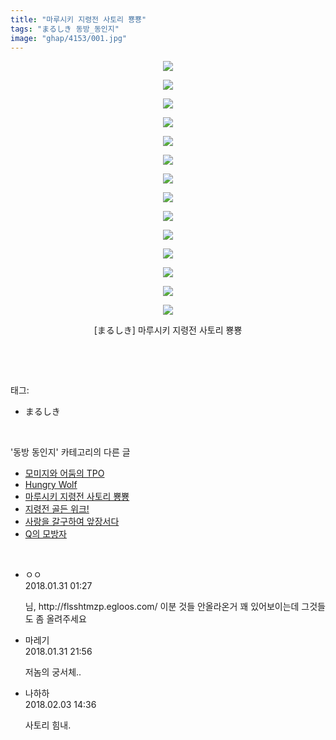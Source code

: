 ```yaml
---
title: "마루시키 지령전 사토리 뿅뿅"
tags: "まるしき 동방_동인지"
image: "ghap/4153/001.jpg"
---
```

<div class="article">
<p style="text-align: center; clear: none; float: none;"><img src="{{ site.nasurl }}/ghap/4153/001.jpg"/></p>
<p style="text-align: center; clear: none; float: none;"><img src="{{ site.nasurl }}/ghap/4153/002.jpg"/></p>
<p style="text-align: center; clear: none; float: none;"><img src="{{ site.nasurl }}/ghap/4153/003.jpg"/></p>
<p style="text-align: center; clear: none; float: none;"><img src="{{ site.nasurl }}/ghap/4153/004.jpg"/></p>
<p style="text-align: center; clear: none; float: none;"><img src="{{ site.nasurl }}/ghap/4153/005.jpg"/></p>
<p style="text-align: center; clear: none; float: none;"><img src="{{ site.nasurl }}/ghap/4153/006.jpg"/></p>
<p style="text-align: center; clear: none; float: none;"><img src="{{ site.nasurl }}/ghap/4153/007.jpg"/></p>
<p style="text-align: center; clear: none; float: none;"><img src="{{ site.nasurl }}/ghap/4153/008.jpg"/></p>
<p style="text-align: center; clear: none; float: none;"><img src="{{ site.nasurl }}/ghap/4153/009.jpg"/></p>
<p style="text-align: center; clear: none; float: none;"><img src="{{ site.nasurl }}/ghap/4153/010.jpg"/></p>
<p style="text-align: center; clear: none; float: none;"><img src="{{ site.nasurl }}/ghap/4153/011.jpg"/></p>
<p style="text-align: center; clear: none; float: none;"><img src="{{ site.nasurl }}/ghap/4153/012.jpg"/></p>
<p style="text-align: center; clear: none; float: none;"><img src="{{ site.nasurl }}/ghap/4153/013.jpg"/></p>
<p style="text-align: center; clear: none; float: none;"><img src="{{ site.nasurl }}/ghap/4153/014.jpg"/></p>
<p style="text-align: center; clear: none; float: none;">[まるしき] 마루시키 지령전 사토리 뿅뿅</p>
<p><br/></p>
</div><br/>
<div class="tagTrail">
<p>태그: </p>
<ul>
<li>まるしき</li>
</ul>
</div><br/>
<div class="another">
<p>'동방 동인지' 카테고리의 다른 글</p>
<ul>
<li><a href="/2018-01-31-ghap_4156">모미지와 어둠의 TPO</a></li>
<li><a href="/2018-01-31-ghap_4155">Hungry Wolf</a></li>
<li><a href="/2018-01-31-ghap_4153">마루시키 지령전 사토리 뿅뿅</a></li>
<li><a href="/2018-01-31-ghap_4151">지령전 골든 위크!</a></li>
<li><a href="/2018-01-31-ghap_4150">사랑을 갈구하여 앞장서다</a></li>
<li><a href="/2018-01-22-ghap_4147">Q의 모방자</a></li>
</ul>
</div><br/>
<div class="cb_module cb_fluid">
<div class="cb_wrt cb_profile">
<div class="comment">
<ul>
<li class="cb_thumb_off" id="comment15187537">
<div class="cb_comment_area">
<div class="cb_info_area">
<div class="cb_section">
<span class="cb_nick_name">ㅇㅇ</span>
</div>
<div class="cb_section">
<span class="cb_date">2018.01.31 01:27 </span>
</div>
</div>
<div class="cb_dsc_comment">
<p class="cb_dsc">
											님, http://flsshtmzp.egloos.com/ 이분 것들 안올라온거 꽤 있어보이는데 그것들도 좀 올려주세요
										</p>
</div>
</div></li>
<li class="cb_thumb_off" id="comment15188286">
<div class="cb_comment_area">
<div class="cb_info_area">
<div class="cb_section">
<span class="cb_nick_name">마레기</span>
</div>
<div class="cb_section">
<span class="cb_date">2018.01.31 21:56 </span>
</div>
</div>
<div class="cb_dsc_comment">
<p class="cb_dsc">
											저놈의 궁서체..
										</p>
</div>
</div></li>
<li class="cb_thumb_off" id="comment15190955">
<div class="cb_comment_area">
<div class="cb_info_area">
<div class="cb_section">
<span class="cb_nick_name">나하하</span>
</div>
<div class="cb_section">
<span class="cb_date">2018.02.03 14:36 </span>
</div>
</div>
<div class="cb_dsc_comment">
<p class="cb_dsc">
											사토리 힘내.
										</p>
</div>
</div></li>
</ul>
</div>
</div><!-- commentList close -->
</div><br/>
